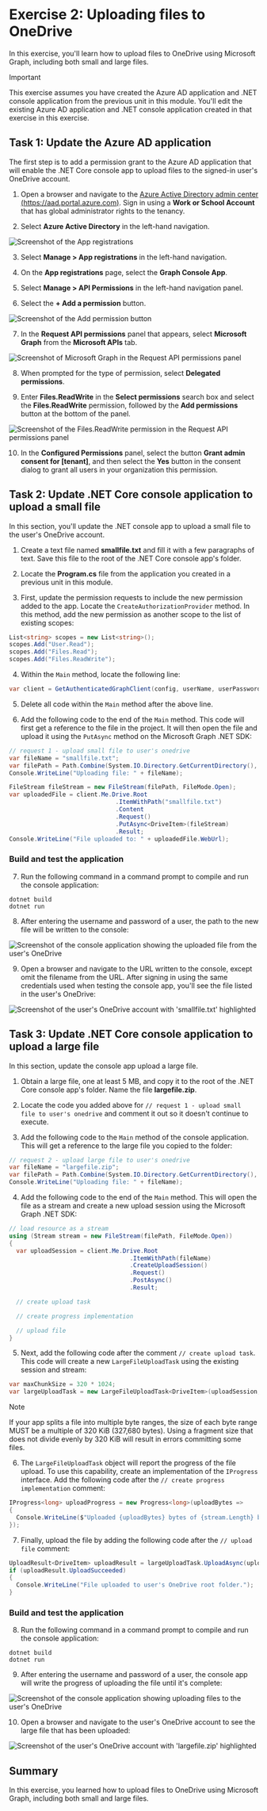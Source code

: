 # Exercise 2: Uploading files to OneDrive

In this exercise, you'll learn how to upload files to OneDrive using Microsoft Graph, including both small and large files.

> [!IMPORTANT]
> This exercise assumes you have created the Azure AD application and .NET console application from the previous unit in this module. You'll edit the existing Azure AD application and .NET console application created in that exercise in this exercise.

## Task 1: Update the Azure AD application

The first step is to add a permission grant to the Azure AD application that will enable the .NET Core console app to upload files to the signed-in user's OneDrive account.

1. Open a browser and navigate to the [Azure Active Directory admin center (https://aad.portal.azure.com)](https://aad.portal.azure.com). Sign in using a **Work or School Account** that has global administrator rights to the tenancy.

2. Select **Azure Active Directory** in the left-hand navigation.

  ![Screenshot of the App registrations](../../Linked_Image_Files/02-05-azure-ad-portal-home.png)

3. Select **Manage > App registrations** in the left-hand navigation.

4. On the **App registrations** page, select the **Graph Console App**.

5. Select **Manage > API Permissions** in the left-hand navigation panel.

6. Select the **+ Add a permission** button.

![Screenshot of the Add permission button](../../Linked_Image_Files/02-05-05-azure-ad-portal-new-app-permissions-02.png)

7. In the **Request API permissions** panel that appears, select **Microsoft Graph** from the **Microsoft APIs** tab.

![Screenshot of Microsoft Graph in the Request API permissions panel](../../Linked_Image_Files/02-05-azure-ad-portal-new-app-permissions-03.png)

8. When prompted for the type of permission, select **Delegated permissions**.

9. Enter **Files.ReadWrite** in the **Select permissions** search box and select the **Files.ReadWrite** permission, followed by the **Add permissions** button at the bottom of the panel.

![Screenshot of the Files.ReadWrite permission in the Request API permissions panel](../../Linked_Image_Files/02-05-05-azure-ad-portal-new-app-permissions-04.png)

10. In the **Configured Permissions** panel, select the button **Grant admin consent for [tenant]**, and then select the **Yes** button in the consent dialog to grant all users in your organization this permission.

## Task 2: Update .NET Core console application to upload a small file

In this section, you'll update the .NET console app to upload a small file to the user's OneDrive account.

1. Create a text file named **smallfile.txt** and fill it with a few paragraphs of text. Save this file to the root of the .NET Core console app's folder.

2. Locate the **Program.cs** file from the application you created in a previous unit in this module.

3. First, update the permission requests to include the new permission added to the app. Locate the `CreateAuthorizationProvider` method. In this method, add the new permission as another scope to the list of existing scopes:

```csharp
List<string> scopes = new List<string>();
scopes.Add("User.Read");
scopes.Add("Files.Read");
scopes.Add("Files.ReadWrite");
```

4. Within the `Main` method, locate the following line:

```csharp
var client = GetAuthenticatedGraphClient(config, userName, userPassword);
```

5. Delete all code within the `Main` method after the above line.

6. Add the following code to the end of the `Main` method. This code will first get a reference to the file in the project. It will then open the file and upload it using the `PutAsync` method on the Microsoft Graph .NET SDK:

```csharp
// request 1 - upload small file to user's onedrive
var fileName = "smallfile.txt";
var filePath = Path.Combine(System.IO.Directory.GetCurrentDirectory(), fileName);
Console.WriteLine("Uploading file: " + fileName);

FileStream fileStream = new FileStream(filePath, FileMode.Open);
var uploadedFile = client.Me.Drive.Root
                              .ItemWithPath("smallfile.txt")
                              .Content
                              .Request()
                              .PutAsync<DriveItem>(fileStream)
                              .Result;
Console.WriteLine("File uploaded to: " + uploadedFile.WebUrl);
```

### Build and test the application

7. Run the following command in a command prompt to compile and run the console application:

```console
dotnet build
dotnet run
```

8. After entering the username and password of a user, the path to the new file will be written to the console:

![Screenshot of the console application showing the uploaded file from the user's OneDrive](../../Linked_Image_Files/02-05-05-app-run-01.png)

9. Open a browser and navigate to the URL written to the console, except omit the filename from the URL. After signing in using the same credentials used when testing the console app, you'll see the file listed in the user's OneDrive:

![Screenshot of the user's OneDrive account with 'smallfile.txt' highlighted](../../Linked_Image_Files/02-05-05-app-run-02.png)

## Task 3: Update .NET Core console application to upload a large file

In this section, update the console app upload a large file. 

1. Obtain a large file, one at least 5 MB, and copy it to the root of the .NET Core console app's folder. Name the file **largefile.zip**.

2. Locate the code you added above for `// request 1 - upload small file to user's onedrive` and comment it out so it doesn't continue to execute.

3. Add the following code to the `Main` method of the console application. This will get a reference to the large file you copied to the folder:

```csharp
// request 2 - upload large file to user's onedrive
var fileName = "largefile.zip";
var filePath = Path.Combine(System.IO.Directory.GetCurrentDirectory(), fileName);
Console.WriteLine("Uploading file: " + fileName);
```

4. Add the following code to the end of the `Main` method. This will open the file as a stream and create a new upload session using the Microsoft Graph .NET SDK:

```csharp
// load resource as a stream
using (Stream stream = new FileStream(filePath, FileMode.Open))
{
  var uploadSession = client.Me.Drive.Root
                                  .ItemWithPath(fileName)
                                  .CreateUploadSession()
                                  .Request()
                                  .PostAsync()
                                  .Result;

  // create upload task

  // create progress implementation

  // upload file
}
```

5. Next, add the following code after the comment `// create upload task`. This code will create a new `LargeFileUploadTask` using the existing session and stream:

```csharp
var maxChunkSize = 320 * 1024;
var largeUploadTask = new LargeFileUploadTask<DriveItem>(uploadSession, stream, maxChunkSize);
```

> [!NOTE]
> If your app splits a file into multiple byte ranges, the size of each byte range MUST be a multiple of 320 KiB (327,680 bytes). Using a fragment size that does not divide evenly by 320 KiB will result in errors committing some files.

6. The `LargeFileUploadTask` object will report the progress of the file upload. To use this capability, create an implementation of the `IProgress` interface. Add the following code after the `// create progress implementation` comment:

```csharp
IProgress<long> uploadProgress = new Progress<long>(uploadBytes =>
{
  Console.WriteLine($"Uploaded {uploadBytes} bytes of {stream.Length} bytes");
});
```

7. Finally, upload the file by adding the following code after the `// upload file` comment:

```csharp
UploadResult<DriveItem> uploadResult = largeUploadTask.UploadAsync(uploadProgress).Result;
if (uploadResult.UploadSucceeded)
{
  Console.WriteLine("File uploaded to user's OneDrive root folder.");
}
```

### Build and test the application

8. Run the following command in a command prompt to compile and run the console application:

```console
dotnet build
dotnet run
```

9. After entering the username and password of a user, the console app will write the progress of uploading the file until it's complete:

![Screenshot of the console application showing uploading files to the user's OneDrive](../../Linked_Image_Files/02-05-05-app-run-03.png)

10. Open a browser and navigate to the user's OneDrive account to see the large file that has been uploaded:

![Screenshot of the user's OneDrive account with 'largefile.zip' highlighted](../../Linked_Image_Files/02-05-05-app-run-04.png)

## Summary

In this exercise, you learned how to upload files to OneDrive using Microsoft Graph, including both small and large files.
